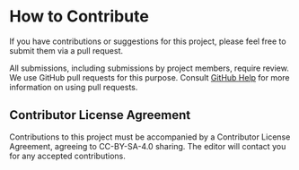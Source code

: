 # How to Contribute

If you have contributions or suggestions for this project, please feel free to submit them via a pull request.  

All submissions, including submissions by project members, require review. We
use GitHub pull requests for this purpose. Consult
[GitHub Help](https://help.github.com/articles/about-pull-requests/) for more
information on using pull requests.

## Contributor License Agreement

Contributions to this project must be accompanied by a Contributor License
Agreement, agreeing to CC-BY-SA-4.0 sharing.  The editor will contact you for any accepted contributions.
